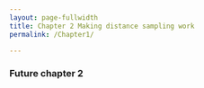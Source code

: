 ```yaml
---
layout: page-fullwidth
title: Chapter 2 Making distance sampling work
permalink: /Chapter1/

---
```


### Future chapter 2
